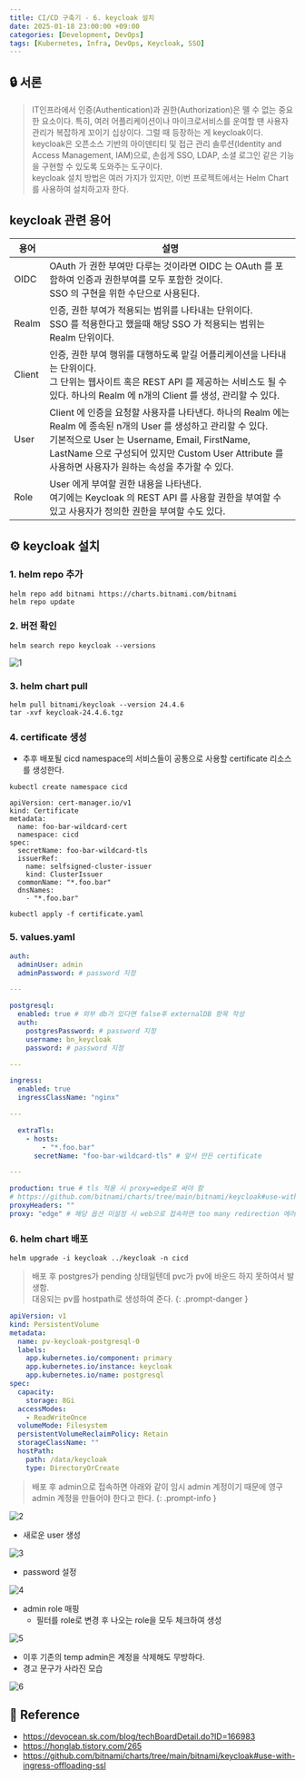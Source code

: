 ```yaml
---
title: CI/CD 구축기 - 6. keycloak 설치
date: 2025-01-18 23:00:00 +09:00
categories: [Development, DevOps]
tags: [Kubernetes, Infra, DevOps, Keycloak, SSO]
---
```


## 🔒 서론

> IT인프라에서 인증(Authentication)과 권한(Authorization)은 뗄 수 없는 중요한 요소이다. 특히, 여러 어플리케이션이나 마이크로서비스를 운여할 땐 사용자 관리가 복잡하게 꼬이기 십상이다. 그럴 때 등장하는 게 keycloak이다.  
> keycloak은 오픈소스 기반의 아이덴티티 및 접근 관리 솔루션(Identity and Access Management, IAM)으로, 손쉽게 SSO, LDAP, 소셜 로그인 같은 기능을 구현할 수 있도록 도와주는 도구이다.  
> keycloak 설치 방법은 여러 가지가 있지만, 이번 프로젝트에서는 Helm Chart를 사용하여 설치하고자 한다.

## keycloak 관련 용어

용어     | 설명
-------|---------------------------------------------------------------------------------------------
OIDC   | OAuth 가 권한 부여만 다루는 것이라면 OIDC 는 OAuth 를 포함하여 인증과 권한부여를 모두 포함한 것이다.<br>SSO 의 구현을 위한 수단으로 사용된다.
Realm  | 인증, 권한 부여가 적용되는 범위를 나타내는 단위이다.<br>SSO 를 적용한다고 했을때 해당 SSO 가 적용되는 범위는 Realm 단위이다.
Client | 인증, 권한 부여 행위를 대행하도록 맡길 어플리케이션을 나타내는 단위이다.<br>그 단위는 웹사이트 혹은 REST API 를 제공하는 서비스도 될 수 있다. 하나의 Realm 에 n개의 Client 를 생성, 관리할 수 있다.
User   | Client 에 인증을 요청할 사용자를 나타낸다. 하나의 Realm 에는 Realm 에 종속된 n개의 User 를 생성하고 관리할 수 있다.<br>기본적으로 User 는 Username, Email, FirstName, LastName 으로 구성되어 있지만 Custom User Attribute 를 사용하면 사용자가 원하는 속성을 추가할 수 있다.
Role   | User 에게 부여할 권한 내용을 나타낸다.<br>여기에는 Keycloak 의 REST API 를 사용할 권한을 부여할 수 있고 사용자가 정의한 권한을 부여할 수도 있다.

## ⚙️ keycloak 설치

### 1. helm repo 추가

```shell
helm repo add bitnami https://charts.bitnami.com/bitnami
helm repo update
```

### 2. 버전 확인

```shell
helm search repo keycloak --versions
```

![1](assets\post_imgs\2025-01-17-cicd_project_keycloak\1.png)

### 3. helm chart pull

```shell
helm pull bitnami/keycloak --version 24.4.6
tar -xvf keycloak-24.4.6.tgz
```

### 4. certificate 생성

- 추후 배포될 cicd namespace의 서비스들이 공통으로 사용할 certificate 리소스를 생성한다.

```shell
kubectl create namespace cicd
```

```shell
apiVersion: cert-manager.io/v1
kind: Certificate
metadata:
  name: foo-bar-wildcard-cert
  namespace: cicd
spec:
  secretName: foo-bar-wildcard-tls
  issuerRef:
    name: selfsigned-cluster-issuer
    kind: ClusterIssuer
  commonName: "*.foo.bar"
  dnsNames:
    - "*.foo.bar"
```

```shell
kubectl apply -f certificate.yaml
```

### 5. values.yaml

```yaml
auth:
  adminUser: admin
  adminPassword: # password 지정

---

postgresql: 
  enabled: true # 외부 db가 있다면 false후 externalDB 항목 작성
  auth:
    postgresPassword: # password 지정
    username: bn_keycloak
    password: # password 지정

---

ingress:
  enabled: true
  ingressClassName: "nginx"

---

  extraTls:
    - hosts:
        - "*.foo.bar"
      secretName: "foo-bar-wildcard-tls" # 앞서 만든 certificate

---

production: true # tls 적용 시 proxy=edge로 써야 함
# https://github.com/bitnami/charts/tree/main/bitnami/keycloak#use-with-ingress-offloading-ssl
proxyHeaders: ""
proxy: "edge" # 해당 옵션 미설정 시 web으로 접속하면 too many redirection 에러 발생
```

### 6. helm chart 배포

```shell
helm upgrade -i keycloak ../keycloak -n cicd
```

> 배포 후 postgres가 pending 상태일텐데 pvc가 pv에 바운드 하지 못하여서 발생함.  
> 대응되는 pv를 hostpath로 생성하여 준다.
{: .prompt-danger }

```yaml
apiVersion: v1
kind: PersistentVolume
metadata:
  name: pv-keycloak-postgresql-0
  labels:
    app.kubernetes.io/component: primary
    app.kubernetes.io/instance: keycloak
    app.kubernetes.io/name: postgresql
spec:
  capacity:
    storage: 8Gi
  accessModes:
    - ReadWriteOnce
  volumeMode: Filesystem
  persistentVolumeReclaimPolicy: Retain
  storageClassName: ""
  hostPath:
    path: /data/keycloak
    type: DirectoryOrCreate
```

> 배포 후 admin으로 접속하면 아래와 같이 임시 admin 계정이기 때문에 영구 admin 계정을 만들어야 한다고 한다.
{: .prompt-info }

![2](assets\post_imgs\2025-01-17-cicd_project_keycloak\2.png)

- 새로운 user 생성

![3](assets\post_imgs\2025-01-17-cicd_project_keycloak\3.png)

- password 설정

![4](assets\post_imgs\2025-01-17-cicd_project_keycloak\4.png)

- admin role 매핑
  - 필터를 role로 변경 후 나오는 role을 모두 체크하여 생성

![5](assets\post_imgs\2025-01-17-cicd_project_keycloak\5.png)

- 이후 기존의 temp admin은 계정을 삭제해도 무방하다.
- 경고 문구가 사라진 모습

![6](assets\post_imgs\2025-01-17-cicd_project_keycloak\6.png)

## 📑 Reference

- <https://devocean.sk.com/blog/techBoardDetail.do?ID=166983>
- <https://honglab.tistory.com/265>
- <https://github.com/bitnami/charts/tree/main/bitnami/keycloak#use-with-ingress-offloading-ssl>
